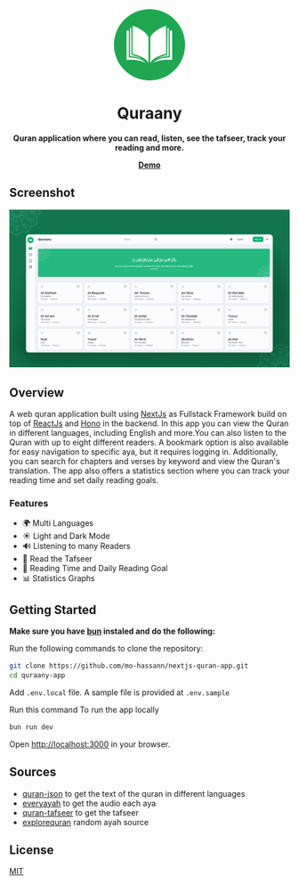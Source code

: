<div align="center">
  <a href="./">
    <img src="/assets/logo-1.png" height="128">
  </a>
  <h1 align="center">
    Quraany  
  </h1>
  <p align="center"><strong>Quran application where you can read, listen, see the tafseer, track your reading and more.</strong></p>
  <a href="https://quraany-app.vercel.app">
    <strong>Demo</strong>
  </a> 
</div>

## Screenshot
![quran app cover](/assets/cover.png)

## Overview
A web quran application built using <a href="https://github.com/vercel/next.js">NextJs</a> as Fullstack Framework build on top of <a href="https://github.com/facebook/react">ReactJs</a> and <a href="https://github.com/honojs/hono">Hono</a> in the backend.
In this app you can view the Quran in different languages, including English and more.You can also listen to the Quran with up to eight different readers. A bookmark option is also available for easy navigation to specific aya, but it requires logging in. Additionally, you can search for chapters and verses by keyword and view the Quran's translation. The app also offers a statistics section where you can track your reading time and set daily reading goals.

### Features

- 🌍 Multi Languages
- ☀ Light and Dark Mode
- 🔊 Listening to many Readers
- 📄 Read the Tafseer
- 🎯 Reading Time and Daily Reading Goal
- 📊 Statistics Graphs

## Getting Started

<strong>Make sure you have <a href="https://bun.sh">bun</a> instaled and do the following:</strong>

Run the following commands to clone the repository:

```bash
git clone https://github.com/mo-hassann/nextjs-quran-app.git
cd quraany-app
```

Add `.env.local` file. A sample file is provided at `.env.sample`

Run this command To run the app locally

```bash
bun run dev
```

Open [http://localhost:3000](http://localhost:3000) in your browser.

## Sources

- [quran-json](https://github.com/risan/quran-json) to get the text of the quran in different languages
- [everyayah](https://everyayah.com) to get the audio each aya
- [quran-tafseer](http://api.quran-tafseer.com/en/docs) to get the tafseer
- [explorequran](https://www.explorequran.org) random ayah source

## License

[MIT](/LICENSE)
